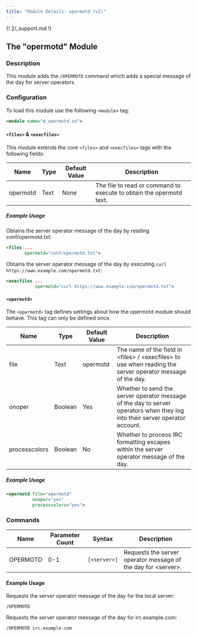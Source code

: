 ```yaml
---
title: "Module Details: opermotd (v2)"
---
```


{! 2/_support.md !}

## The "opermotd" Module

### Description

This module adds the `/OPERMOTD` command which adds a special message of the day for server operators.

### Configuration

To load this module use the following `<module>` tag:

```xml
<module name="m_opermotd.so">
```

#### `<files>` &amp; `<execfiles>`

This module extends the core `<files>` and `<execfiles>` tags with the following fields:

Name     | Type | Default Value | Description
-------- | ---- | ------------- | -----------
opermotd | Text | *None*        | The file to read or command to execute to obtain the opermotd text.

##### Example Usage

Obtains the server operator message of the day by reading conf/opermotd.txt:

```xml
<files ...
       opermotd="conf/opermotd.txt">
```

Obtains the server operator message of the day by executing `curl https://www.example.com/opermotd.txt`:

```xml
<execfiles ...
           opermotd="curl https://www.example.com/opermotd.txt">
```

#### `<opermotd>`

The `<opermotd>` tag defines settings about how the opermotd module should behave. This tag can only be defined once.

Name          | Type    | Default Value | Description
------------- | ------- | ------------- | -----------
file          | Text    | opermotd      | The name of the field in &lt;files&gt; / &lt;execfiles&gt; to use when reading the server operator message of the day.
onoper        | Boolean | Yes           | Whether to send the server operator message of the day to server operators when they log into their server operator account.
processcolors | Boolean | No            | Whether to process IRC formatting escapes within the server operator message of the day.

##### Example Usage

```xml
<opermotd file="opermotd"
          onoper="yes"
          processcolors="yes">
```

### Commands

Name     | Parameter Count | Syntax       | Description
-------- | --------------- | ------------ | -----------
OPERMOTD | 0-1             | `[<server>]` | Requests the server operator message of the day for &lt;server&gt;.

#### Example Usage

Requests the server operator message of the day for the local server:

```plaintext
/OPERMOTD
```

Requests the server operator message of the day for irc.example.com:

```plaintext
/OPERMOTD irc.example.com
```
